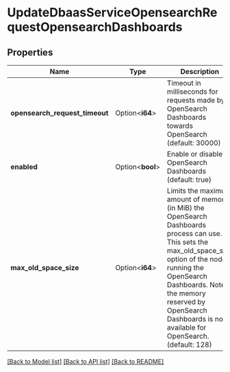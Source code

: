 # UpdateDbaasServiceOpensearchRequestOpensearchDashboards

## Properties

Name | Type | Description | Notes
------------ | ------------- | ------------- | -------------
**opensearch_request_timeout** | Option<**i64**> | Timeout in milliseconds for requests made by OpenSearch Dashboards towards OpenSearch (default: 30000) | [optional]
**enabled** | Option<**bool**> | Enable or disable OpenSearch Dashboards (default: true) | [optional]
**max_old_space_size** | Option<**i64**> | Limits the maximum amount of memory (in MiB) the OpenSearch Dashboards process can use. This sets the max_old_space_size option of the nodejs running the OpenSearch Dashboards. Note: the memory reserved by OpenSearch Dashboards is not available for OpenSearch. (default: 128) | [optional]

[[Back to Model list]](../README.md#documentation-for-models) [[Back to API list]](../README.md#documentation-for-api-endpoints) [[Back to README]](../README.md)


